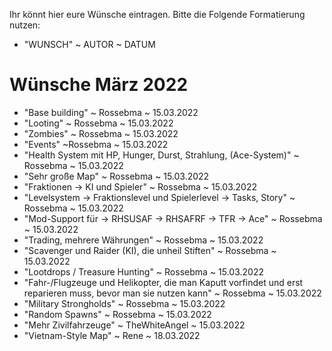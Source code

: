 Ihr könnt hier eure Wünsche eintragen. Bitte die Folgende Formatierung nutzen:

- "WUNSCH" ~ AUTOR ~ DATUM

<h1>Wünsche März 2022</h1>

- "Base building" ~ Rossebma ~ 15.03.2022
- "Looting" ~ Rossebma ~ 15.03.2022
- "Zombies" ~ Rossebma ~ 15.03.2022
- "Events" ~Rossebma ~ 15.03.2022
- "Health System mit HP, Hunger, Durst, Strahlung, (Ace-System)" ~ Rossebma ~ 15.03.2022
- "Sehr große Map" ~ Rossebma ~ 15.03.2022
- "Fraktionen -> KI und Spieler" ~ Rossebma ~ 15.03.2022
- "Levelsystem -> Fraktionslevel und Spielerlevel
               -> Tasks, Story" ~ Rossebma ~ 15.03.2022
- "Mod-Support für -> RHSUSAF
                   -> RHSAFRF
                   -> TFR
                   -> Ace" ~ Rossebma ~ 15.03.2022
- "Trading, mehrere Währungen" ~ Rossebma ~ 15.03.2022
- "Scavenger und Raider (KI), die unheil Stiften" ~ Rossebma ~ 15.03.2022
- "Lootdrops / Treasure Hunting" ~ Rossebma ~ 15.03.2022
- "Fahr-/Flugzeuge und Helikopter, die man Kaputt vorfindet und erst reparieren muss, bevor man sie nutzen kann" ~ Rossebma ~ 15.03.2022
- "Military Strongholds" ~ Rossebma ~ 15.03.2022
- "Random Spawns" ~ Rossebma ~ 15.03.2022
- "Mehr Zivilfahrzeuge" ~ TheWhiteAngel ~ 15.03.2022
- "Vietnam-Style Map" ~ Rene ~ 18.03.2022
